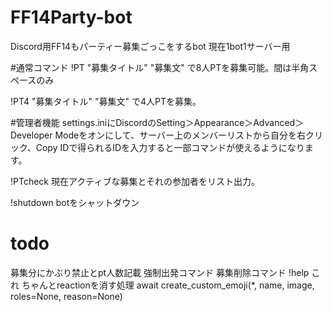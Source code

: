 # FF14Party-bot
Discord用FF14もパーティー募集ごっこをするbot
現在1bot1サーバー用


#通常コマンド
!PT "募集タイトル" "募集文"
で8人PTを募集可能。間は半角スペースのみ

!PT4 "募集タイトル" "募集文"
で4人PTを募集。

#管理者機能
settings.iniにDiscordのSetting＞Appearance＞Advanced＞Developer Modeをオンにして、サーバー上のメンバーリストから自分を右クリック、Copy IDで得られるIDを入力すると一部コマンドが使えるようになります。

!PTcheck
現在アクティブな募集とそれの参加者をリスト出力。

!shutdown
botをシャットダウン

# todo
募集分にかぶり禁止とpt人数記載
強制出発コマンド
募集削除コマンド
!help
これ
ちゃんとreactionを消す処理
await create_custom_emoji(*, name, image, roles=None, reason=None)
